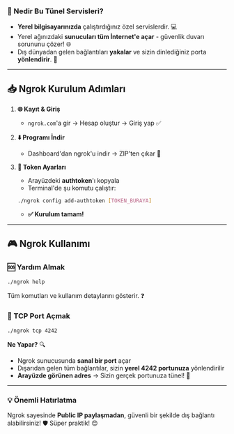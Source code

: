 ### **🤔 Nedir Bu Tünel Servisleri?**
- **Yerel bilgisayarınızda** çalıştırdığınız özel servislerdir. 💻
- Yerel ağınızdaki **sunucuları tüm İnternet'e açar** - güvenlik duvarı sorununu çözer! 🌐
- Dış dünyadan gelen bağlantıları **yakalar** ve sizin dinlediğiniz porta **yönlendirir**. 🔄

---

## **📥 Ngrok Kurulum Adımları**

1.  **🌐 Kayıt & Giriş**
    - `ngrok.com`'a gir → Hesap oluştur → Giriş yap ✅

2.  **⬇️ Programı İndir**
    - Dashboard'dan ngrok'u indir → ZIP'ten çıkar 📂

3.  **🔑 Token Ayarları**
    - Arayüzdeki **authtoken**'ı kopyala
    - Terminal'de şu komutu çalıştır:
    ```bash
    ./ngrok config add-authtoken [TOKEN_BURAYA]
    ```
    - **✅ Kurulum tamam!**

---

## **🎮 Ngrok Kullanımı**

### **🆘 Yardım Almak**
```bash
./ngrok help
```
Tüm komutları ve kullanım detaylarını gösterir. ❓

### **🚀 TCP Port Açmak**
```bash
./ngrok tcp 4242
```
**Ne Yapar?** 🔍
- Ngrok sunucusunda **sanal bir port** açar
- Dışarıdan gelen tüm bağlantılar, sizin **yerel 4242 portunuza** yönlendirilir
- **Arayüzde görünen adres** → Sizin gerçek portunuza tünel! 🎯

---

### **💡 Önemli Hatırlatma**
Ngrok sayesinde **Public IP paylaşmadan**, güvenli bir şekilde dış bağlantı alabilirsiniz! 🛡️ Süper praktik! 😊